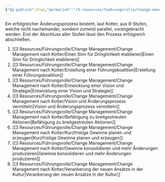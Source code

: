 ```yaml
---
{"dg-publish":true,"permalink":"/3-resources/fuehrungsrolle/change-management/change-management-nach-kotter/8-stufen-prozess-fuer-grosse-aenderungen/","created":"2024-11-11T08:59:52.837+01:00","updated":"2024-05-26T18:57:10.377+02:00"}
---
```



Ein erfolgreicher Änderungsprozess besteht, laut Kotter, aus 8-Stufen, welche nicht nacheinander, sondern zumeist parallel, vorangebracht werden. Erst der Abschluss aller Stufen lässt den Prozess erfolgreich abschließen.

1. [[3 Resources/Führungsrolle/Change Management/Change Management nach Kotter/Einen Sinn für Dringlichkeit etablieren\|Einen Sinn für Dringlichkeit etablieren]]
2. [[3 Resources/Führungsrolle/Change Management/Change Management nach Kotter/Erstellung einer Führungskoalition\|Erstellung einer Führungskoalition]]
3. [[3 Resources/Führungsrolle/Change Management/Change Management nach Kotter/Entwicklung einer Vision und Strategie\|Entwicklung einer Vision und Strategie]]
4. [[3 Resources/Führungsrolle/Change Management/Change Management nach Kotter/Vision und Änderungsprozess vermitteln\|Vision und Änderungsprozess vermitteln]]
5. [[3 Resources/Führungsrolle/Change Management/Change Management nach Kotter/Befähigung zu breitgestreuten Aktionen\|Befähigung zu breitgestreuten Aktionen]]
6. [[3 Resources/Führungsrolle/Change Management/Change Management nach Kotter/Kurzfristige Gewinne planen und erzeugen\|Kurzfristige Gewinne planen und erzeugen]]
7. [[3 Resources/Führungsrolle/Change Management/Change Management nach Kotter/Gewinne konsolidieren und mehr Änderungen produzieren\|Gewinne konsolidieren und mehr Änderungen produzieren]]
8. [[3 Resources/Führungsrolle/Change Management/Change Management nach Kotter/Verankerung der neuen Ansätze in der Kultur\|Verankerung der neuen Ansätze in der Kultur]]